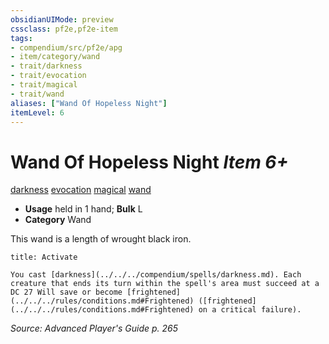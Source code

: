 ```yaml
---
obsidianUIMode: preview
cssclass: pf2e,pf2e-item
tags:
- compendium/src/pf2e/apg
- item/category/wand
- trait/darkness
- trait/evocation
- trait/magical
- trait/wand
aliases: ["Wand Of Hopeless Night"]
itemLevel: 6
---
```

# Wand Of Hopeless Night *Item 6+*  
[darkness](../../../rules/traits/darkness.md)  [evocation](../../../rules/traits/evocation.md)  [magical](../../../rules/traits/magical.md)  [wand](../../../rules/traits/wand.md)  

- **Usage** held in 1 hand; **Bulk** L
- **Category** Wand

This wand is a length of wrought black iron.

```ad-embed-ability
title: Activate

You cast [darkness](../../../compendium/spells/darkness.md). Each creature that ends its turn within the spell's area must succeed at a DC 27 Will save or become [frightened](../../../rules/conditions.md#Frightened) ([frightened](../../../rules/conditions.md#Frightened) on a critical failure).
```

*Source: Advanced Player's Guide p. 265*
